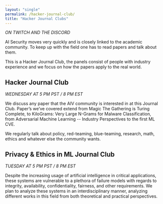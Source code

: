 ```yaml
---
layout: "single"
permalink: /hacker-journal-club/
title: "Hacker Journal Clubs"
---
```

*ON TWITCH AND THE DISCORD*

AI Security moves very quickly and is closely linked to the academic community. 
To keep up with the field one has to read papers and talk about them. 

This is a Hacker Journal Club, the panels consist of people with industry experience and we focus on how the papers apply to the real world.

## Hacker Journal Club
*WEDNESDAY AT 5 PM PST / 8 PM EST*

We discuss any paper that the AIV community is interested in at this Journal Club. Paper’s we’ve covered extend from Magic The Gathering is Turing Complete, to KiloGrams: Very Large N-Grams for Malware Classification, from Adversarial Machine Learning -- Industry Perspectives to the first ML CVE. 

We regularly talk about policy, red-teaming, blue-teaming, research, math, ethics and whatever else the community wants. 

## Privacy & Ethics in ML Journal Club
*TUESDAY AT 5 PM PST / 8 PM EST*

Despite the increasing usage of artificial intelligence in critical applications, these systems are vulnerable to a plethora of failure models with regards to integrity, availability, confidentiality, fairness, and other requirements. We plan to analyze these systems in an interdisciplinary manner, analyzing different works in this field from both theoretical and practical perspectives.